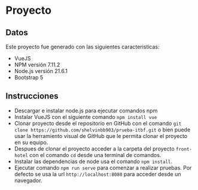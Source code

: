 # Proyecto

## Datos
Este proyecto fue generado con las siguientes caracteristicas:

- VueJS
- NPM versión 7.11.2
- Node.js versión 21.6.1
- Bootstrap 5

## Instrucciones

- Descargar e instalar node.js para ejecutar comandos npm
- Instalar VueJS con el siguiente comando `npm install vue`
- Clonar proyecto desde el repositorio en GitHub con el comando `git clone https://github.com/shelvinbb903/prueba-itbf.git` o bien puede usar la herramiento visual de GitHub que le permita clonar el proyecto en su equipo.
- Despues de clonar el proyecto acceder a la carpeta del proyecto `front-hotel` con el comando `cd` desde una terminal de comandos.
- Instalar las dependencias de node usa el comando `npm install`.
- Ejecutar comando `npm run serve` para comenzar a realizar pruebas. Por defecto se usa la url `http://localhost:8080` para acceder desde un navegador.